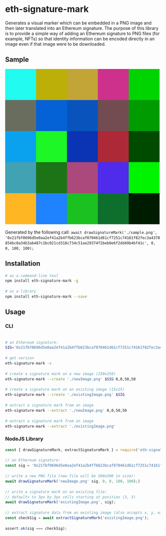 # eth-signature-mark
Generates a visual marker which can be embedded in a PNG image and then later translated into an Ethereum signature. The purpose of this library is to provide a simple way of adding an Ethereum signature to PNG files (for example, NFTs) so that identity information can be encoded directly in an image even if that image were to be downloaded.

## Sample

![Sample Signature Mark](https://raw.githubusercontent.com/stevenmhunt/eth-signature-mark/main/sample.png)

Generated by the following call: `await drawSignatureMark('./sample.png', '0x21fbf0696d5e0aa2ef41a2b4ffb623bcaf070461d61cf7251c74161f82fec3a4370854bc0a34b3ab487c1bc021cd318c734c51ae29374f2beb0e6f2dd49b4bf41c', 0, 0, 100, 100);`

## Installation
```bash
# as a command-line tool
npm install eth-signature-mark -g

# as a library
npm install eth-signature-mark --save
```

## Usage

### CLI
```bash

# an Ethereum signature:
SIG='0x21fbf0696d5e0aa2ef41a2b4ffb623bcaf070461d61cf7251c74161f82fec3a4370854bc0a34b3ab487c1bc021cd318c734c51ae29374f2beb0e6f2dd49b4bf41c'

# get version
eth-signature-mark -v

# create a signature mark on a new image (250x250)
eth-signature-mark --create './newImage.png' $SIG 0,0,50,50

# create a signature mark on an existing image (15x15)
eth-signature-mark --create './existingImage.png' $SIG

# extract a signature mark from an image
eth-signature-mark --extract './newImage.png' 0,0,50,50

# extract a signature mark from an image
eth-signature-mark --extract './existingImage.png'
```

### NodeJS Library
```javascript
const { drawSignatureMark, extractSignatureMark } = require('eth-signature-mark');

// an Ethereum signature:
const sig = '0x21fbf0696d5e0aa2ef41a2b4ffb623bcaf070461d61cf7251c74161f82fec3a4370854bc0a34b3ab487c1bc021cd318c734c51ae29374f2beb0e6f2dd49b4bf41c';

// write a new PNG file (new file will be 500x500 in size):
await drawSignatureMark('newImage.png' sig, 0, 0, 100, 100);)

// write a signature mark on an existing file:
// defaults to 3px by 3px cells starting at position (3, 3)
await drawSignatureMark('existingImage.png', sig);

// extract signature data from an existing image (also accepts x, y, width, height parameters).
const checkSig = await extractSignatureMark('existingImage.png');

assert.ok(sig === checkSig);
```